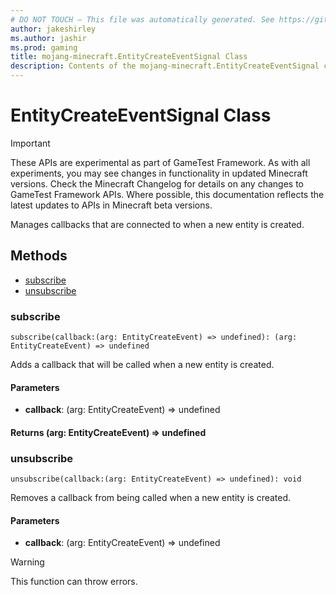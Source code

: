 ```yaml
---
# DO NOT TOUCH — This file was automatically generated. See https://github.com/Mojang/MinecraftScriptingApiDocsGenerator to modify descriptions, examples, etc.
author: jakeshirley
ms.author: jashir
ms.prod: gaming
title: mojang-minecraft.EntityCreateEventSignal Class
description: Contents of the mojang-minecraft.EntityCreateEventSignal class.
---
```

# EntityCreateEventSignal Class
>[!IMPORTANT]
>These APIs are experimental as part of GameTest Framework. As with all experiments, you may see changes in functionality in updated Minecraft versions. Check the Minecraft Changelog for details on any changes to GameTest Framework APIs. Where possible, this documentation reflects the latest updates to APIs in Minecraft beta versions.

Manages callbacks that are connected to when a new entity is created.


## Methods
- [subscribe](#subscribe)
- [unsubscribe](#unsubscribe)
  
### **subscribe**
`
subscribe(callback:(arg: EntityCreateEvent) => undefined): (arg: EntityCreateEvent) => undefined
`

Adds a callback that will be called when a new entity is created.
#### **Parameters**
- **callback**: (arg: EntityCreateEvent) => undefined

#### **Returns** (arg: EntityCreateEvent) => undefined


### **unsubscribe**
`
unsubscribe(callback:(arg: EntityCreateEvent) => undefined): void
`

Removes a callback from being called when a new entity is created.
#### **Parameters**
- **callback**: (arg: EntityCreateEvent) => undefined


> [!WARNING]
> This function can throw errors.


